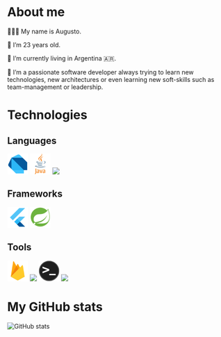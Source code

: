 # About me

👨🏽‍💻 My name is Augusto.

🎂 I’m 23 years old.

📍 I’m currently living in Argentina 🇦🇷.

🚀 I’m a passionate software developer always trying to learn new technologies, new architectures or even learning new soft-skills such as team-management or leadership.

# Technologies

## Languages

<p>
  <img height="48" src="https://raw.githubusercontent.com/github/explore/80688e429a7d4ef2fca1e82350fe8e3517d3494d/topics/dart/dart.png">
  <img height="48" src="https://raw.githubusercontent.com/github/explore/80688e429a7d4ef2fca1e82350fe8e3517d3494d/topics/java/java.png">
  <img height="48" src="https://upload.wikimedia.org/wikipedia/commons/thumb/1/18/ISO_C%2B%2B_Logo.svg/400px-ISO_C%2B%2B_Logo.svg.png">
</p>

## Frameworks

<p>
  <img height="48" src="https://raw.githubusercontent.com/github/explore/80688e429a7d4ef2fca1e82350fe8e3517d3494d/topics/flutter/flutter.png">
  <img height="48" src="https://raw.githubusercontent.com/github/explore/80688e429a7d4ef2fca1e82350fe8e3517d3494d/topics/spring-boot/spring-boot.png">
</p>

## Tools

<p>
  <img height="48" src="https://raw.githubusercontent.com/github/explore/80688e429a7d4ef2fca1e82350fe8e3517d3494d/topics/firebase/firebase.png">
  <img height="48" src="https://upload.wikimedia.org/wikipedia/commons/thumb/e/e0/Git-logo.svg/2880px-Git-logo.svg.png">
  <img height="48" src="https://raw.githubusercontent.com/github/explore/80688e429a7d4ef2fca1e82350fe8e3517d3494d/topics/terminal/terminal.png">
  <img height="48" src="https://upload.wikimedia.org/wikipedia/commons/thumb/3/33/Figma-logo.svg/1024px-Figma-logo.svg.png">
</p>

# My GitHub stats

![GitHub stats](https://github-readme-stats.vercel.app/api?username=augiavedoni&show_icons=true&hide_border=true)

